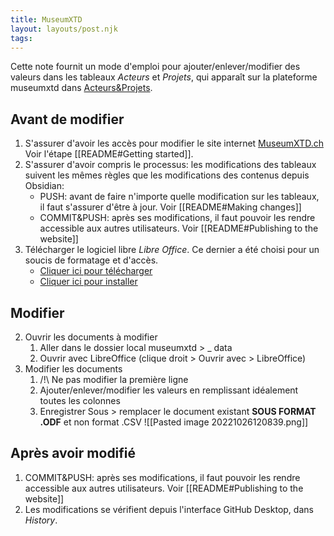 ```yaml
---
title: MuseumXTD
layout: layouts/post.njk
tags:
---
```


Cette note fournit un mode d'emploi pour ajouter/enlever/modifier des valeurs dans les tableaux *Acteurs* et *Projets*, qui apparaît sur la plateforme museumxtd dans [Acteurs&Projets](https://www.museumxtd.ch/tables/). 

## Avant de modifier
1. S'assurer d'avoir les accès pour modifier le site internet [MuseumXTD.ch](https://www.museumxtd.ch) Voir l'étape [[README#Getting started]]. 
2. S'assurer d'avoir compris le processus: les modifications des tableaux suivent les mêmes règles que les modifications des contenus depuis Obsidian: 
	- PUSH: avant de faire n'importe quelle modification sur les tableaux, il faut s'assurer d'être à jour. Voir [[README#Making changes]]
	- COMMIT&PUSH: après ses modifications, il faut pouvoir les rendre accessible aux autres utilisateurs. Voir [[README#Publishing to the website]]
3. Télécharger le logiciel libre *Libre Office*. Ce dernier a été choisi pour un soucis de formatage et d'accès. 
	- [Cliquer ici pour télécharger](https://fr.libreoffice.org/download/telecharger-libreoffice/)
	- [Cliquer ici pour installer](https://fr.libreoffice.org/get-help/install-howto/)

## Modifier 
2. Ouvrir les documents à modifier
	1. Aller dans le dossier local museumxtd > _ data
	2. Ouvrir avec LibreOffice (clique droit > Ouvrir avec > LibreOffice)
3. Modifier les documents
	1. /!\\ Ne pas modifier la première ligne
	2. Ajouter/enlever/modifier les valeurs en remplissant idéalement toutes les colonnes
	3. Enregistrer Sous > remplacer le document existant **SOUS FORMAT .ODF** et non format .CSV
	   ![[Pasted image 20221026120839.png]]

## Après avoir modifié
1.  COMMIT&PUSH: après ses modifications, il faut pouvoir les rendre accessible aux autres utilisateurs. Voir [[README#Publishing to the website]]
2. Les modifications se vérifient depuis l'interface GitHub Desktop, dans *History*. 